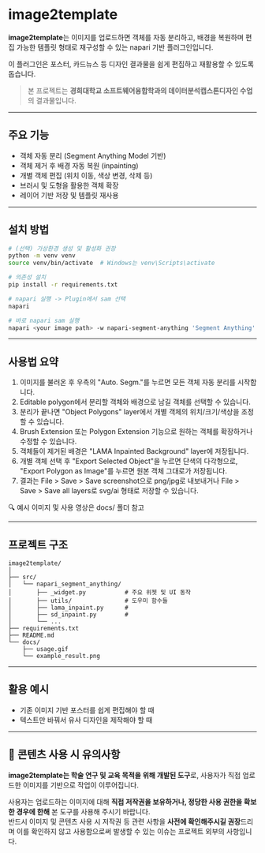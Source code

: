 # image2template

**image2template**는 이미지를 업로드하면 객체를 자동 분리하고, 배경을 복원하며 편집 가능한 템플릿 형태로 재구성할 수 있는 napari 기반 플러그인입니다.

이 플러그인은 포스터, 카드뉴스 등 디자인 결과물을 쉽게 편집하고 재활용할 수 있도록 돕습니다.

> 본 프로젝트는 **경희대학교 소프트웨어융합학과의 데이터분석캡스톤디자인 수업**의 결과물입니다.

---

## 주요 기능

- 객체 자동 분리 (Segment Anything Model 기반)
- 객체 제거 후 배경 자동 복원 (inpainting)
- 개별 객체 편집 (위치 이동, 색상 변경, 삭제 등)
- 브러시 및 도형을 활용한 객체 확장
- 레이어 기반 저장 및 템플릿 재사용

---

## 설치 방법

```bash
# (선택) 가상환경 생성 및 활성화 권장
python -m venv venv
source venv/bin/activate  # Windows는 venv\Scripts\activate

# 의존성 설치
pip install -r requirements.txt

# napari 실행 -> Plugin에서 sam 선택
napari

# 바로 napari sam 실행
napari <your image path> -w napari-segment-anything 'Segment Anything'

```

---

## 사용법 요약

1.	이미지를 불러온 후 우측의 "Auto. Segm."를 누르면 모든 객체 자동 분리를 시작합니다.
2.	Editable polygon에서 분리할 객체와 배경으로 남길 객체를 선택할 수 있습니다.
3.	분리가 끝나면 "Object Polygons" layer에서 개별 객체의 위치/크기/색상을 조정할 수 있습니다.
4.	Brush Extension 또는 Polygon Extension 기능으로 원하는 객체를 확장하거나 수정할 수 있습니다.
5.	객체들이 제거된 배경은 "LAMA Inpainted Background" layer에 저장됩니다.
6.	개별 객체 선택 후 "Export Selected Object"을 누르면 단색의 다각형으로, "Export Polygon as Image"를 누르면 원본 객체 그대로가 저장됩니다.
7.	결과는 File > Save > Save screenshot으로 png/jpg로 내보내거나 File > Save > Save all layers로 svg/ai 형태로 저장할 수 있습니다.

🔍 예시 이미지 및 사용 영상은 docs/ 폴더 참고

---

## 프로젝트 구조

```
image2template/
│
├── src/
│   └── napari_segment_anything/
│       ├── _widget.py           # 주요 위젯 및 UI 동작
│       ├── utils/               # 도우미 함수들
│       ├── lama_inpaint.py      #
│       ├── sd_inpaint.py        #
│       └── ...
├── requirements.txt
├── README.md
└── docs/
    ├── usage.gif
    └── example_result.png
```

---

## 활용 예시

- 기존 이미지 기반 포스터를 쉽게 편집해야 할 때
- 텍스트만 바꿔서 유사 디자인을 제작해야 할 때

---

## 🚨 콘텐츠 사용 시 유의사항

**image2template는 학술 연구 및 교육 목적을 위해 개발된 도구**로, 사용자가 직접 업로드한 이미지를 기반으로 작업이 이루어집니다.

사용자는 업로드하는 이미지에 대해 **직접 저작권을 보유하거나, 정당한 사용 권한을 확보한 경우에 한해** 본 도구를 사용해 주시기 바랍니다.   
반드시 이미지 및 콘텐츠 사용 시 저작권 등 관련 사항을 **사전에 확인해주시길 권장**드리며 이를 확인하지 않고 사용함으로써 발생할 수 있는 이슈는 프로젝트 외부의 사항입니다.
